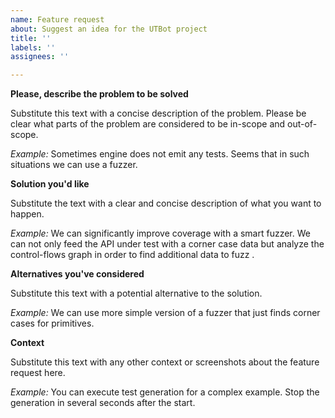 ```yaml
---
name: Feature request
about: Suggest an idea for the UTBot project
title: ''
labels: ''
assignees: ''

---
```


**Please, describe the problem to be solved**

Substitute this text with a concise description of the problem. Please be clear what parts of the problem are considered to be in-scope and out-of-scope.

_Example:_ Sometimes engine does not emit any tests. Seems that in such situations we can use a fuzzer.

**Solution you'd like**

Substitute the text with a clear and concise description of what you want to happen.

_Example:_ We can significantly improve coverage with a smart fuzzer. We can not only feed the API under test with a corner case data but analyze the control-flows graph in order to find additional data to fuzz .

**Alternatives you've considered**

Substitute this text with a potential alternative to the solution.

_Example:_ We can use more simple version of a fuzzer that just finds corner cases for primitives.

**Context**

Substitute this text with any other context or screenshots about the feature request here.

_Example:_  You can execute test generation for a complex example. Stop the generation in several seconds after the start.
